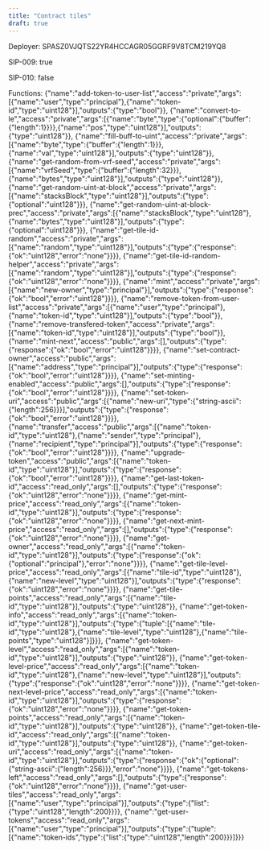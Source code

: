 ```yaml
---
title: "Contract tiles"
draft: true
---
```

Deployer: SPASZ0VJQTS22YR4HCCAGR05GGRF9V8TCM219YQ8

SIP-009: true

SIP-010: false

Functions:
{"name":"add-token-to-user-list","access":"private","args":[{"name":"user","type":"principal"},{"name":"token-id","type":"uint128"}],"outputs":{"type":"bool"}}, {"name":"convert-to-le","access":"private","args":[{"name":"byte","type":{"optional":{"buffer":{"length":1}}}},{"name":"pos","type":"uint128"}],"outputs":{"type":"uint128"}}, {"name":"fill-buff-to-uint","access":"private","args":[{"name":"byte","type":{"buffer":{"length":1}}},{"name":"val","type":"uint128"}],"outputs":{"type":"uint128"}}, {"name":"get-random-from-vrf-seed","access":"private","args":[{"name":"vrfSeed","type":{"buffer":{"length":32}}},{"name":"bytes","type":"uint128"}],"outputs":{"type":"uint128"}}, {"name":"get-random-uint-at-block","access":"private","args":[{"name":"stacksBlock","type":"uint128"}],"outputs":{"type":{"optional":"uint128"}}}, {"name":"get-random-uint-at-block-prec","access":"private","args":[{"name":"stacksBlock","type":"uint128"},{"name":"bytes","type":"uint128"}],"outputs":{"type":{"optional":"uint128"}}}, {"name":"get-tile-id-random","access":"private","args":[{"name":"random","type":"uint128"}],"outputs":{"type":{"response":{"ok":"uint128","error":"none"}}}}, {"name":"get-tile-id-random-helper","access":"private","args":[{"name":"random","type":"uint128"}],"outputs":{"type":{"response":{"ok":"uint128","error":"none"}}}}, {"name":"mint","access":"private","args":[{"name":"new-owner","type":"principal"}],"outputs":{"type":{"response":{"ok":"bool","error":"uint128"}}}}, {"name":"remove-token-from-user-list","access":"private","args":[{"name":"user","type":"principal"},{"name":"token-id","type":"uint128"}],"outputs":{"type":"bool"}}, {"name":"remove-transfered-token","access":"private","args":[{"name":"token-id","type":"uint128"}],"outputs":{"type":"bool"}}, {"name":"mint-next","access":"public","args":[],"outputs":{"type":{"response":{"ok":"bool","error":"uint128"}}}}, {"name":"set-contract-owner","access":"public","args":[{"name":"address","type":"principal"}],"outputs":{"type":{"response":{"ok":"bool","error":"uint128"}}}}, {"name":"set-minting-enabled","access":"public","args":[],"outputs":{"type":{"response":{"ok":"bool","error":"uint128"}}}}, {"name":"set-token-uri","access":"public","args":[{"name":"new-uri","type":{"string-ascii":{"length":256}}}],"outputs":{"type":{"response":{"ok":"bool","error":"uint128"}}}}, {"name":"transfer","access":"public","args":[{"name":"token-id","type":"uint128"},{"name":"sender","type":"principal"},{"name":"recipient","type":"principal"}],"outputs":{"type":{"response":{"ok":"bool","error":"uint128"}}}}, {"name":"upgrade-token","access":"public","args":[{"name":"token-id","type":"uint128"}],"outputs":{"type":{"response":{"ok":"bool","error":"uint128"}}}}, {"name":"get-last-token-id","access":"read_only","args":[],"outputs":{"type":{"response":{"ok":"uint128","error":"none"}}}}, {"name":"get-mint-price","access":"read_only","args":[{"name":"token-id","type":"uint128"}],"outputs":{"type":{"response":{"ok":"uint128","error":"none"}}}}, {"name":"get-next-mint-price","access":"read_only","args":[],"outputs":{"type":{"response":{"ok":"uint128","error":"none"}}}}, {"name":"get-owner","access":"read_only","args":[{"name":"token-id","type":"uint128"}],"outputs":{"type":{"response":{"ok":{"optional":"principal"},"error":"none"}}}}, {"name":"get-tile-level-price","access":"read_only","args":[{"name":"tile-id","type":"uint128"},{"name":"new-level","type":"uint128"}],"outputs":{"type":{"response":{"ok":"uint128","error":"none"}}}}, {"name":"get-tile-points","access":"read_only","args":[{"name":"tile-id","type":"uint128"}],"outputs":{"type":"uint128"}}, {"name":"get-token-info","access":"read_only","args":[{"name":"token-id","type":"uint128"}],"outputs":{"type":{"tuple":[{"name":"tile-id","type":"uint128"},{"name":"tile-level","type":"uint128"},{"name":"tile-points","type":"uint128"}]}}}, {"name":"get-token-level","access":"read_only","args":[{"name":"token-id","type":"uint128"}],"outputs":{"type":"uint128"}}, {"name":"get-token-level-price","access":"read_only","args":[{"name":"token-id","type":"uint128"},{"name":"new-level","type":"uint128"}],"outputs":{"type":{"response":{"ok":"uint128","error":"none"}}}}, {"name":"get-token-next-level-price","access":"read_only","args":[{"name":"token-id","type":"uint128"}],"outputs":{"type":{"response":{"ok":"uint128","error":"none"}}}}, {"name":"get-token-points","access":"read_only","args":[{"name":"token-id","type":"uint128"}],"outputs":{"type":"uint128"}}, {"name":"get-token-tile-id","access":"read_only","args":[{"name":"token-id","type":"uint128"}],"outputs":{"type":"uint128"}}, {"name":"get-token-uri","access":"read_only","args":[{"name":"token-id","type":"uint128"}],"outputs":{"type":{"response":{"ok":{"optional":{"string-ascii":{"length":256}}},"error":"none"}}}}, {"name":"get-tokens-left","access":"read_only","args":[],"outputs":{"type":{"response":{"ok":"uint128","error":"none"}}}}, {"name":"get-user-tiles","access":"read_only","args":[{"name":"user","type":"principal"}],"outputs":{"type":{"list":{"type":"uint128","length":200}}}}, {"name":"get-user-tokens","access":"read_only","args":[{"name":"user","type":"principal"}],"outputs":{"type":{"tuple":[{"name":"token-ids","type":{"list":{"type":"uint128","length":200}}}]}}}
